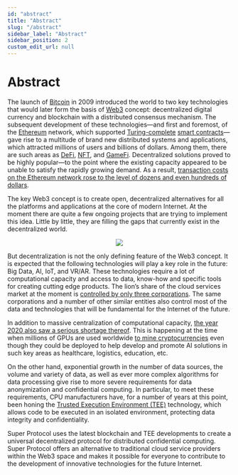 ```yaml
---
id: "abstract"
title: "Abstract"
slug: "/abstract"
sidebar_label: "Abstract"
sidebar_position: 2
custom_edit_url: null
---
```

# Abstract
The launch of [Bitcoin](https://bitcoin.org/en/) in 2009 introduced the world to two key technologies that would later form the basis  of [Web3](https://ethereum.org/en/developers/docs/web2-vs-web3/#top) concept:  decentralized digital currency and blockchain with a distributed consensus mechanism. The subsequent development of these technologies—and first and foremost, of the [Ethereum](https://ethereum.org/en/) network, which supported [Turing-complete](https://en.wikipedia.org/wiki/Turing_completeness) [smart contracts](https://en.wikipedia.org/wiki/Smart_contract)—gave rise to a multitude of brand new distributed systems and applications, which attracted millions of users and billions of dollars. Among them, there are such areas as [DeFi](https://en.wikipedia.org/wiki/Decentralized_finance), [NFT](https://en.wikipedia.org/wiki/Non-fungible_token), and [GameFi](https://academy.binance.com/en/articles/what-is-gamefi-and-how-does-it-work). Decentralized solutions proved to be highly popular—to the point where the existing capacity appeared to be unable to satisfy the rapidly growing demand. As a result, [transaction costs on the Ethereum network rose to the level of dozens and even hundreds of dollars](https://etherscan.io/chart/avg-txfee-usd).

The key Web3 concept is to create open, decentralized alternatives for all the platforms and applications at the core of modern Internet. At the moment there are quite a few ongoing projects that are trying to implement this idea. Little by little, they are filling the gaps that currently exist in the decentralized world.

<p align="center">
  <img src={require('./images/abstract-01.png').default} />
</p>

But decentralization is not the only defining feature of the Web3 concept. It is expected that the following technologies will play a key role in the future: Big Data, AI, IoT, and VR/AR. These technologies require a lot of computational capacity and access to data, know-how and specific tools for creating cutting edge products. The lion’s share of the cloud services market at the moment is [controlled by only three corporations](https://www.canalys.com/newsroom/global-cloud-market-Q121). The same corporations and a number of other similar entities also control most of the data and technologies that will be fundamental for the Internet of the future.

In addition to massive centralization of computational capacity, [the year 2020 also saw a serious shortage thereof](https://en.wikipedia.org/wiki/2020%E2%80%932021_global_chip_shortage). This is happening at the time when millions of GPUs are used worldwide [to mine cryptocurrencies](https://en.wikipedia.org/wiki/Proof_of_work) even though they could be deployed to help develop and promote AI solutions in such key areas as healthcare, logistics, education, etc.

On the other hand, exponential growth in the number of data sources, the volume and variety of data, as well as ever more complex algorithms for data processing give rise to more severe requirements for data anonymization and confidential computing. In particular, to meet these requirements, CPU manufacturers have, for a number of years at this point, been honing the [Trusted Execution Environment (TEE)](https://en.wikipedia.org/wiki/Trusted_execution_environment) technology, which allows code to be executed in an isolated environment, protecting data integrity and confidentiality.

Super Protocol uses the latest blockchain and TEE developments to create a universal decentralized protocol for distributed confidential computing. Super Protocol offers an alternative to traditional cloud service providers within the Web3 space and makes it possible for everyone to contribute to the development of innovative technologies for the future Internet.